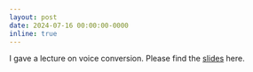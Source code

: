 ```yaml
---
layout: post
date: 2024-07-16 00:00:00-0000
inline: true
---
```


I gave a lecture on voice conversion. Please find the [slides](./assets/pdf/20240716音声行動情報処理2.pdf) here.